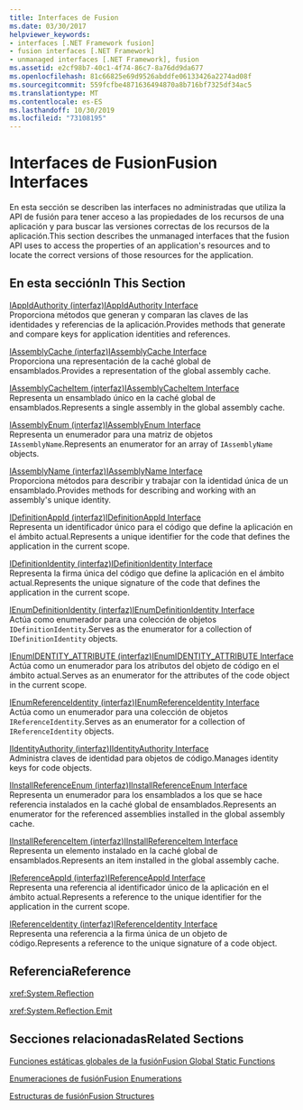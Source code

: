 ```yaml
---
title: Interfaces de Fusion
ms.date: 03/30/2017
helpviewer_keywords:
- interfaces [.NET Framework fusion]
- fusion interfaces [.NET Framework]
- unmanaged interfaces [.NET Framework], fusion
ms.assetid: e2cf98b7-40c1-4f74-86c7-8a76dd9da677
ms.openlocfilehash: 81c66825e69d9526abddfe06133426a2274ad08f
ms.sourcegitcommit: 559fcfbe4871636494870a8b716bf7325df34ac5
ms.translationtype: MT
ms.contentlocale: es-ES
ms.lasthandoff: 10/30/2019
ms.locfileid: "73108195"
---
```

# <a name="fusion-interfaces"></a><span data-ttu-id="2ad0c-102">Interfaces de Fusion</span><span class="sxs-lookup"><span data-stu-id="2ad0c-102">Fusion Interfaces</span></span>
<span data-ttu-id="2ad0c-103">En esta sección se describen las interfaces no administradas que utiliza la API de fusión para tener acceso a las propiedades de los recursos de una aplicación y para buscar las versiones correctas de los recursos de la aplicación.</span><span class="sxs-lookup"><span data-stu-id="2ad0c-103">This section describes the unmanaged interfaces that the fusion API uses to access the properties of an application's resources and to locate the correct versions of those resources for the application.</span></span>  
  
## <a name="in-this-section"></a><span data-ttu-id="2ad0c-104">En esta sección</span><span class="sxs-lookup"><span data-stu-id="2ad0c-104">In This Section</span></span>  
 [<span data-ttu-id="2ad0c-105">IAppIdAuthority (interfaz)</span><span class="sxs-lookup"><span data-stu-id="2ad0c-105">IAppIdAuthority Interface</span></span>](iappidauthority-interface.md)  
 <span data-ttu-id="2ad0c-106">Proporciona métodos que generan y comparan las claves de las identidades y referencias de la aplicación.</span><span class="sxs-lookup"><span data-stu-id="2ad0c-106">Provides methods that generate and compare keys for application identities and references.</span></span>  
  
 [<span data-ttu-id="2ad0c-107">IAssemblyCache (interfaz)</span><span class="sxs-lookup"><span data-stu-id="2ad0c-107">IAssemblyCache Interface</span></span>](iassemblycache-interface.md)  
 <span data-ttu-id="2ad0c-108">Proporciona una representación de la caché global de ensamblados.</span><span class="sxs-lookup"><span data-stu-id="2ad0c-108">Provides a representation of the global assembly cache.</span></span>  
  
 [<span data-ttu-id="2ad0c-109">IAssemblyCacheItem (interfaz)</span><span class="sxs-lookup"><span data-stu-id="2ad0c-109">IAssemblyCacheItem Interface</span></span>](iassemblycacheitem-interface.md)  
 <span data-ttu-id="2ad0c-110">Representa un ensamblado único en la caché global de ensamblados.</span><span class="sxs-lookup"><span data-stu-id="2ad0c-110">Represents a single assembly in the global assembly cache.</span></span>  
  
 [<span data-ttu-id="2ad0c-111">IAssemblyEnum (interfaz)</span><span class="sxs-lookup"><span data-stu-id="2ad0c-111">IAssemblyEnum Interface</span></span>](iassemblyenum-interface.md)  
 <span data-ttu-id="2ad0c-112">Representa un enumerador para una matriz de objetos `IAssemblyName`.</span><span class="sxs-lookup"><span data-stu-id="2ad0c-112">Represents an enumerator for an array of `IAssemblyName` objects.</span></span>  
  
 [<span data-ttu-id="2ad0c-113">IAssemblyName (interfaz)</span><span class="sxs-lookup"><span data-stu-id="2ad0c-113">IAssemblyName Interface</span></span>](iassemblyname-interface.md)  
 <span data-ttu-id="2ad0c-114">Proporciona métodos para describir y trabajar con la identidad única de un ensamblado.</span><span class="sxs-lookup"><span data-stu-id="2ad0c-114">Provides methods for describing and working with an assembly's unique identity.</span></span>  
  
 [<span data-ttu-id="2ad0c-115">IDefinitionAppId (interfaz)</span><span class="sxs-lookup"><span data-stu-id="2ad0c-115">IDefinitionAppId Interface</span></span>](idefinitionappid-interface.md)  
 <span data-ttu-id="2ad0c-116">Representa un identificador único para el código que define la aplicación en el ámbito actual.</span><span class="sxs-lookup"><span data-stu-id="2ad0c-116">Represents a unique identifier for the code that defines the application in the current scope.</span></span>  
  
 [<span data-ttu-id="2ad0c-117">IDefinitionIdentity (interfaz)</span><span class="sxs-lookup"><span data-stu-id="2ad0c-117">IDefinitionIdentity Interface</span></span>](idefinitionidentity-interface.md)  
 <span data-ttu-id="2ad0c-118">Representa la firma única del código que define la aplicación en el ámbito actual.</span><span class="sxs-lookup"><span data-stu-id="2ad0c-118">Represents the unique signature of the code that defines the application in the current scope.</span></span>  
  
 [<span data-ttu-id="2ad0c-119">IEnumDefinitionIdentity (interfaz)</span><span class="sxs-lookup"><span data-stu-id="2ad0c-119">IEnumDefinitionIdentity Interface</span></span>](ienumdefinitionidentity-interface.md)  
 <span data-ttu-id="2ad0c-120">Actúa como enumerador para una colección de objetos `IDefinitionIdentity`.</span><span class="sxs-lookup"><span data-stu-id="2ad0c-120">Serves as the enumerator for a collection of `IDefinitionIdentity` objects.</span></span>  
  
 [<span data-ttu-id="2ad0c-121">IEnumIDENTITY_ATTRIBUTE (interfaz)</span><span class="sxs-lookup"><span data-stu-id="2ad0c-121">IEnumIDENTITY_ATTRIBUTE Interface</span></span>](ienumidentity-attribute-interface.md)  
 <span data-ttu-id="2ad0c-122">Actúa como un enumerador para los atributos del objeto de código en el ámbito actual.</span><span class="sxs-lookup"><span data-stu-id="2ad0c-122">Serves as an enumerator for the attributes of the code object in the current scope.</span></span>  
  
 [<span data-ttu-id="2ad0c-123">IEnumReferenceIdentity (interfaz)</span><span class="sxs-lookup"><span data-stu-id="2ad0c-123">IEnumReferenceIdentity Interface</span></span>](ienumreferenceidentity-interface.md)  
 <span data-ttu-id="2ad0c-124">Actúa como un enumerador para una colección de objetos `IReferenceIdentity`.</span><span class="sxs-lookup"><span data-stu-id="2ad0c-124">Serves as an enumerator for a collection of `IReferenceIdentity` objects.</span></span>  
  
 [<span data-ttu-id="2ad0c-125">IIdentityAuthority (interfaz)</span><span class="sxs-lookup"><span data-stu-id="2ad0c-125">IIdentityAuthority Interface</span></span>](iidentityauthority-interface.md)  
 <span data-ttu-id="2ad0c-126">Administra claves de identidad para objetos de código.</span><span class="sxs-lookup"><span data-stu-id="2ad0c-126">Manages identity keys for code objects.</span></span>  
  
 [<span data-ttu-id="2ad0c-127">IInstallReferenceEnum (interfaz)</span><span class="sxs-lookup"><span data-stu-id="2ad0c-127">IInstallReferenceEnum Interface</span></span>](iinstallreferenceenum-interface.md)  
 <span data-ttu-id="2ad0c-128">Representa un enumerador para los ensamblados a los que se hace referencia instalados en la caché global de ensamblados.</span><span class="sxs-lookup"><span data-stu-id="2ad0c-128">Represents an enumerator for the referenced assemblies installed in the global assembly cache.</span></span>  
  
 [<span data-ttu-id="2ad0c-129">IInstallReferenceItem (interfaz)</span><span class="sxs-lookup"><span data-stu-id="2ad0c-129">IInstallReferenceItem Interface</span></span>](iinstallreferenceitem-interface.md)  
 <span data-ttu-id="2ad0c-130">Representa un elemento instalado en la caché global de ensamblados.</span><span class="sxs-lookup"><span data-stu-id="2ad0c-130">Represents an item installed in the global assembly cache.</span></span>  
  
 [<span data-ttu-id="2ad0c-131">IReferenceAppId (interfaz)</span><span class="sxs-lookup"><span data-stu-id="2ad0c-131">IReferenceAppId Interface</span></span>](ireferenceappid-interface.md)  
 <span data-ttu-id="2ad0c-132">Representa una referencia al identificador único de la aplicación en el ámbito actual.</span><span class="sxs-lookup"><span data-stu-id="2ad0c-132">Represents a reference to the unique identifier for the application in the current scope.</span></span>  
  
 [<span data-ttu-id="2ad0c-133">IReferenceIdentity (interfaz)</span><span class="sxs-lookup"><span data-stu-id="2ad0c-133">IReferenceIdentity Interface</span></span>](ireferenceidentity-interface.md)  
 <span data-ttu-id="2ad0c-134">Representa una referencia a la firma única de un objeto de código.</span><span class="sxs-lookup"><span data-stu-id="2ad0c-134">Represents a reference to the unique signature of a code object.</span></span>  
  
## <a name="reference"></a><span data-ttu-id="2ad0c-135">Referencia</span><span class="sxs-lookup"><span data-stu-id="2ad0c-135">Reference</span></span>  
 <xref:System.Reflection>  
  
 <xref:System.Reflection.Emit>  
  
## <a name="related-sections"></a><span data-ttu-id="2ad0c-136">Secciones relacionadas</span><span class="sxs-lookup"><span data-stu-id="2ad0c-136">Related Sections</span></span>  
 [<span data-ttu-id="2ad0c-137">Funciones estáticas globales de la fusión</span><span class="sxs-lookup"><span data-stu-id="2ad0c-137">Fusion Global Static Functions</span></span>](fusion-global-static-functions.md)  
  
 [<span data-ttu-id="2ad0c-138">Enumeraciones de fusión</span><span class="sxs-lookup"><span data-stu-id="2ad0c-138">Fusion Enumerations</span></span>](fusion-enumerations.md)  
  
 [<span data-ttu-id="2ad0c-139">Estructuras de fusión</span><span class="sxs-lookup"><span data-stu-id="2ad0c-139">Fusion Structures</span></span>](fusion-structures.md)
